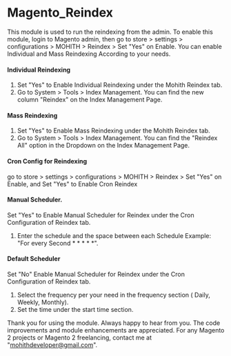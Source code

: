 # Magento_Reindex

This module is used to run the reindexing from the admin. To enable this module, login to Magento admin, then go to store > settings > configurations > MOHITH > Reindex > Set "Yes" on Enable. You can enable Individual and Mass Reindexing According to your needs.

#### Individual Reindexing

1. Set "Yes" to Enable Individual Reindexing under the Mohith Reindex tab.
2. Go to System > Tools > Index Management. You can find the new column "Reindex" on the Index Management Page.

#### Mass Reindexing

1. Set "Yes" to Enable Mass Reindexing under the Mohith Reindex tab.
2. Go to System > Tools > Index Management. You can find the "Reindex All" option in the Dropdown on the Index Management Page.

#### Cron Config for Reindexing
go to store > settings > configurations > MOHITH > Reindex > Set "Yes" on Enable, and Set "Yes" to Enable Cron Reindex

#### Manual Scheduler.

Set "Yes" to Enable Manual Scheduler for Reindex under the Cron Configuration of Reindex tab.

1. Enter the schedule and the space between each Schedule Example: "For every Second * * * * *".
   
#### Default Scheduler

Set "No" Enable Manual Scheduler for Reindex under the Cron Configuration of Reindex tab.

1. Select the frequency per your need in the frequency section ( Daily, Weekly, Monthly).
2. Set the time under the start time section.
   
Thank you for using the module. Always happy to hear from you. The code improvements and module enhancements are appreciated. For any Magento 2 projects or Magento 2 freelancing, contact me at "mohithdeveloper@gmail.com".
